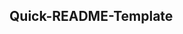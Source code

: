 <!-- Hi there, If you are reading this, This is a Readme sample to the readme template.
The purpose behind this readme template is to help people create a quick readme to their project and focus on the important aspect which is coding and the likes. It is simple and easy to use.
 -->
<!--To have a better understanding, I am building this readme file to show what the readme would look like, Checkout the BLANK_README.md file to create your own readme file  -->

<!-- Name of the project -->
## Quick-README-Template

